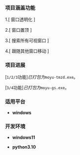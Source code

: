 ### 项目涵盖功能
1.[ 窗口透明化 ]

2.[ 窗口置顶 ]

3.[ 搜索所有可视窗口 ]

4.[ 跟随其他窗口移动 ]

### 项目进展

[`1/2/3`功能]*已打包为*`moyu-tmzd.exe`。

[`3/4`功能]*已打包为*`moyu-gs.exe`。

### 适用平台
- **windows**

### 开发环境
- **windows11**

- **python3.10**


